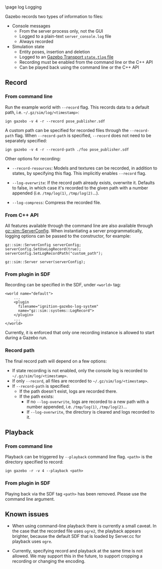 \page log Logging

Gazebo records two types of information to files:

* Console messages
    * From the server process only, not the GUI
    * Logged to a plain-text `server_console.log` file
    * Always recorded
* Simulation state
    * Entity poses, insertion and deletion
    * Logged to an [Gazebo Transport `state.tlog` file](https://gazebosim.org/api/transport/7.0/logging.html)
    * Recording must be enabled from the command line or the C++ API
    * Can be played back using the command line or the C++ API

## Record

### From command line

Run the example world with `--record` flag. This records data to a default
path, i.e. `~/.gz/sim/log/<timestamp>`:

`ign gazebo -v 4 -r --record pose_publisher.sdf`

A custom path can be specified for recorded files through the `--record-path`
flag. When `--record-path` is specified, `--record` does not need to be
separately specified:

`ign gazebo -v 4 -r --record-path ./foo pose_publisher.sdf `

Other options for recording:

* `--record-resources`: Models and textures can be recorded, in addition to
                        states, by specifying this flag. This implicitly
                        enables `--record` flag.

* `--log-overwrite`: If the record path already exists, overwrite it. Defaults to
                     false, in which case it's recorded to the given path with
                     a number appended (i.e. `/tmp/log(1)`, `/tmp/log(2)`...).

* `--log-compress`: Compress the recorded file.

### From C++ API

All features available through the command line are also available through
[gz::sim::ServerConfig](https://gazebosim.org/api/gazebo/2.0/classignition_1_1gazebo_1_1ServerConfig.html).
When instantiating a server programmatically, logging options can be passed
to the constructor, for example:

```
gz::sim::ServerConfig serverConfig;
serverConfig.SetUseLogRecord(true);
serverConfig.SetLogRecordPath("custom_path");

gz::sim::Server server(serverConfig);
```

### From plugin in SDF

Recording can be specified in the SDF, under `<world>` tag:

```{.xml}
<world name="default">
    ...
    <plugin
      filename="ignition-gazebo-log-system"
      name="gz::sim::systems::LogRecord">
    </plugin>
    ...
</world>
```

Currently, it is enforced that only one recording instance is allowed to
start during a Gazebo run.

### Record path

The final record path will depend on a few options:

* If state recording is not enabled, only the console log is recorded to
  `~/.gz/sim/log/<timestamp>`.
* If only `--record`, all files are recorded to
  `~/.gz/sim/log/<timestamp>`.
* If `--record-path` is specified:
    * If the path doesn't exist, logs are recorded there.
    * If the path exists:
        * If no `--log-overwrite`, logs are recorded to a new path with a number
          appended, i.e. `/tmp/log(1)`, `/tmp/log(2)`...
        * If `--log-overwrite`, the directory is cleared and logs recorded to it.

## Playback

### From command line

Playback can be triggered by `--playback` command line flag. `<path>` is the
directory specified to record:

`ign gazebo -r -v 4 --playback <path>`

### From plugin in SDF

Playing back via the SDF tag `<path>` has been removed.
Please use the command line argument.

## Known issues

* When using command-line playback there is currently a small caveat.
In the case that the recorded file uses `ogre2`, the playback appears
brighter, because the default SDF that is loaded by Server.cc for playback
uses `ogre`.

* Currently, specifying record and playback at the same time is not allowed.
We may support this in the future, to support cropping a recording or
changing the encoding.

